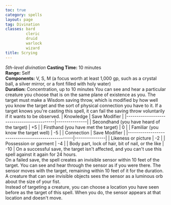 ```yaml
---
toc: true
category: spells
layout: page
tag: Divination
classes: bard
         cleric
         druid
         warlock
         wizard
title: Scrying 
---
```

_5th-level divination_ 
**Casting Time:** 10 minutes    
**Range:** Self    
**Components:** V, S, M (a focus worth at least 1,000 gp, such as a crystal ball, a silver mirror, or a font filled with holy water)    
**Duration:** Concentration, up to 10 minutes 
You can see and hear a particular creature you choose that is on the same plane of existence as you. The target must make a Wisdom saving throw, which is modified by how well you know the target and the sort of physical connection you have to it. If a target knows you're casting this spell, it can fail the saving throw voluntarily if it wants to be observed. 
| Knowledge                                 | Save Modifier |
|-------------------------------------------|---------------|
| Secondhand (you have heard of the target) | +5            |
| Firsthand (you have met the target)       | 0             |
| Familiar (you know the target well)       | -5            |
| Connection                                        | Save Modifier |
|---------------------------------------------------|---------------|
| Likeness or picture                               | -2            |
| Possession or garment                             | -4            |
| Body part, lock of hair, bit of nail, or the like | -10           |
On a successful save, the target isn't affected, and you can't use this spell against it again for 24 hours.    
On a failed save, the spell creates an invisible sensor within 10 feet of the target. You can see and hear through the sensor as if you were there. The sensor moves with the target, remaining within 10 feet of it for the duration. A creature that can see invisible objects sees the sensor as a luminous orb about the size of your fist.    
Instead of targeting a creature, you can choose a location you have seen before as the target of this spell. When you do, the sensor appears at that location and doesn't move. 